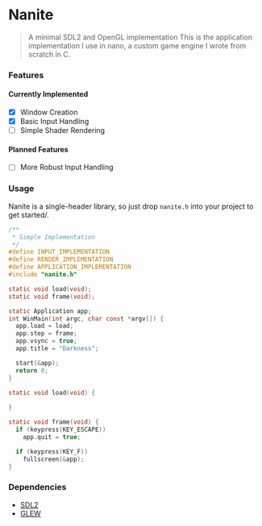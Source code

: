 # Nanite
> A minimal SDL2 and OpenGL implementation
This is the application implementation I use in nano, a custom game engine I wrote from scratch in C.

### Features
#### Currently Implemented
- [x] Window Creation
- [x] Basic Input Handling
- [ ] Simple Shader Rendering

#### Planned Features
- [ ] More Robust Input Handling

### Usage
Nanite is a single-header library, so just drop `nanite.h` into your project to get started/.
```c
/**
 * Simple Implementation
 */
#define INPUT_IMPLEMENTATION
#define RENDER_IMPLEMENTATION
#define APPLICATION_IMPLEMENTATION
#include "nanite.h"

static void load(void);
static void frame(void);

static Application app;
int WinMain(int argc, char const *argv[]) {
  app.load = load;
  app.step = frame;
  app.vsync = true;
  app.title = "Darkness";

  start(&app);
  return 0;
}

static void load(void) {
  
}

static void frame(void) {
  if (keypress(KEY_ESCAPE))
    app.quit = true;

  if (keypress(KEY_F))
    fullscreen(&app);
}
```

### Dependencies
- [SDL2](https://www.libsdl.org/)
- [GLEW](http://glew.sourceforge.net/)
